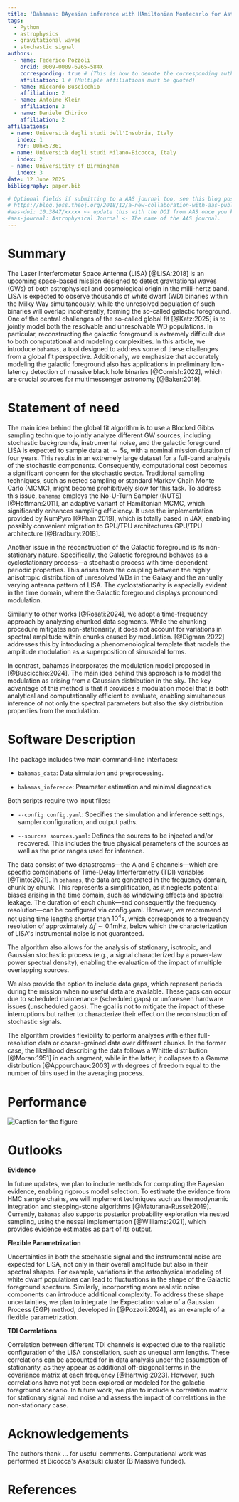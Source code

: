 ```yaml
---
title: 'Bahamas: BAyesian inference with HAmiltonian Montecarlo for Astrophysical Stochastic background.'
tags:
  - Python
  - astrophysics
  - gravitational waves
  - stochastic signal
authors:
  - name: Federico Pozzoli
    orcid: 0009-0009-6265-584X
    corresponding: true # (This is how to denote the corresponding author)
    affiliation: 1 # (Multiple affiliations must be quoted)
  - name: Riccardo Buscicchio
    affiliation: 2
  - name: Antoine Klein
    affiliation: 3
  - name: Daniele Chirico
    affiliation: 2
affiliations:
 - name: Università degli studi dell'Insubria, Italy
   index: 1
   ror: 00hx57361
 - name: Università degli studi Milano-Bicocca, Italy
   index: 2
 - name: Universitity of Birmingham
   index: 3
date: 12 June 2025
bibliography: paper.bib

# Optional fields if submitting to a AAS journal too, see this blog post:
# https://blog.joss.theoj.org/2018/12/a-new-collaboration-with-aas-publishing
#aas-doi: 10.3847/xxxxx <- update this with the DOI from AAS once you know it.
#aas-journal: Astrophysical Journal <- The name of the AAS journal.
---
```


# Summary

The Laser Interferometer Space Antenna (LISA) [@LISA:2018] is an upcoming space-based mission designed to detect gravitational waves (GWs) of both astrophysical and cosmological origin in the milli-hertz band. LISA is expected to observe thousands of white dwarf (WD) binaries within the Milky Way simultaneously, while the unresolved population of such binaries will overlap incoherently, forming the so-called galactic foreground.
One of the central challenges of the so-called global fit [@Katz:2025] is to jointly model both the resolvable and unresolvable WD populations. In particular, reconstructing the galactic foreground is extremely difficult due to both computational and modeling complexities.
In this article, we introduce `bahamas`, a tool designed to address some of these challenges from a global fit perspective. Additionally, we emphasize that accurately modeling the galactic foreground also has applications in preliminary low-latency detection of massive black hole binaries [@Cornish:2022], which are crucial sources for multimessenger astronomy [@Baker:2019].

# Statement of need

The main idea behind the global fit algorithm is to use a Blocked Gibbs sampling technique to jointly analyze different GW sources, including stochastic backgrounds, instrumental noise, and the galactic foreground. LISA is expected to sample data at $\sim 5\mathrm{s}$, with a nominal mission duration of four years. This results in an extremely large dataset for a full-band analysis of the stochastic components. Consequently, computational cost becomes a significant concern for the stochastic sector. Traditional sampling techniques, such as nested sampling or standard Markov Chain Monte Carlo (MCMC), might become prohibitively slow for this task. To address this issue, `bahamas` employs the No-U-Turn Sampler (NUTS) [@Hoffman:2011], an adaptive variant of Hamiltonian MCMC, which significantly enhances sampling efficiency. It uses the implementation provided by NumPyro [@Phan:2019], which is totally based in JAX, enabling possibly convenient migration to GPU/TPU architectures GPU/TPU architecture [@Bradbury:2018]. 

Another issue in the reconstruction of the Galactic foreground is its non-stationary nature. Specifically, the Galactic foreground behaves as a cyclostationary process—a stochastic process with time-dependent periodic properties. This arises from the coupling between the highly anisotropic distribution of unresolved WDs in the Galaxy and the annually varying antenna pattern of LISA. The cyclostationarity is especially evident in the time domain, where the Galactic foreground displays pronounced modulation. 

Similarly to other works [@Rosati:2024], we adopt a time-frequency approach by analyzing chunked data segments. While the chunking procedure mitigates non-stationarity, it does not account for variations in spectral amplitude within chunks caused by modulation. [@Digman:2022] addresses this by introducing a phenomenological template that models the amplitude modulation as a superposition of sinusoidal forms.

In contrast, bahamas incorporates the modulation model proposed in [@Buscicchio:2024]. The main idea behind this approach is to model the modulation as arising from a Gaussian distribution in the sky. The key advantage of this method is that it provides a modulation model that is both analytical and computationally efficient to evaluate, enabling simultaneous inference of not only the spectral parameters but also the sky distribution properties from the modulation.

# Software Description 
The package includes two main command-line interfaces:

  - `bahamas_data`: Data simulation and preprocessing. 

  - `bahamas_inference`: Parameter estimation and minimal diagnostics

Both scripts require two input files:

  - `--config config.yaml`: Specifies the simulation and inference settings, sampler configuration, and output paths.

  - `--sources sources.yaml`: Defines the sources to be injected and/or recovered. This includes the true physical parameters of the sources as well as the prior ranges used for inference.

The data consist of two datastreams—the A and E channels—which are specific combinations of Time-Delay Interferometry (TDI) variables [@Tinto:2021]. In `bahamas`, the data are generated in the frequency domain, chunk by chunk. This represents a simplification, as it neglects potential biases arising in the time domain, such as windowing effects and spectral leakage.  The duration of each chunk—and consequently the frequency resolution—can be configured via config.yaml. However, we recommend not using time lengths shorter than $10^4 \mathrm{s}$, which corresponds to a frequency resolution of approximately $\Delta f \sim 0.1 \mathrm{mHz}$, below which the characterization of LISA's instrumental noise is not guaranteed.  

The algorithm also allows for the analysis of stationary, isotropic, and Gaussian stochastic process (e.g., a signal characterized by a power-law power spectral density), enabling the evaluation of the impact of multiple overlapping sources.

We also provide the option to include data gaps, which represent periods during the mission when no useful data are available. These gaps can occur due to scheduled maintenance (scheduled gaps) or unforeseen hardware issues (unscheduled gaps). The goal is not to mitigate the impact of these interruptions but rather to characterize their effect on the reconstruction of stochastic signals.

The algorithm provides flexibility to perform analyses with either full-resolution data or coarse-grained data over different chunks. In the former case, the likelihood describing the data follows a Whittle distribution [@Moran:1951] in each segment, while in the latter, it collapses to a Gamma distribution [@Appourchaux:2003] with degrees of freedom equal to the number of bins used in the averaging process.


# Performance


![Caption for the figure](joss_corner.png)

# Outlooks

**Evidence**

In future updates, we plan to include methods for computing the Bayesian evidence, enabling rigorous model selection. To estimate the evidence from HMC sample chains, we will implement techniques such as thermodynamic integration and stepping-stone algorithms [@Maturana-Russel:2019].
Currently, `bahamas` also supports posterior probability exploration via nested sampling, using the nessai implementation [@Williams:2021], which provides evidence estimates as part of its output.

**Flexible Parametrization**

Uncertainties in both the stochastic signal and the instrumental noise are expected for LISA, not only in their overall amplitude but also in their spectral shapes. For example, variations in the astrophysical modeling of white dwarf populations can lead to fluctuations in the shape of the Galactic foreground spectrum. Similarly, incorporating more realistic noise components can introduce additional complexity. To address these shape uncertainties, we plan to integrate the Expectation value of a Gaussian Process (EGP) method, developed in [@Pozzoli:2024], as an example of a flexible parametrization.

**TDI Correlations**

Correlation between different TDI channels is expected due to the realistic configuration of the LISA constellation, such as unequal arm lengths. These correlations can be accounted for in data analysis under the assumption of stationarity, as they appear as additional off-diagonal terms in the covariance matrix at each frequency [@Hartwig:2023]. However, such correlations have not yet been explored or modeled for the galactic foreground scenario. In future work, we plan to include a correlation matrix for stationary signal and noise and assess the impact of correlations in the non-stationary case.

# Acknowledgements

The authors thank ... for useful comments.
Computational work was performed at Bicocca's Akatsuki cluster (B Massive funded).

# References